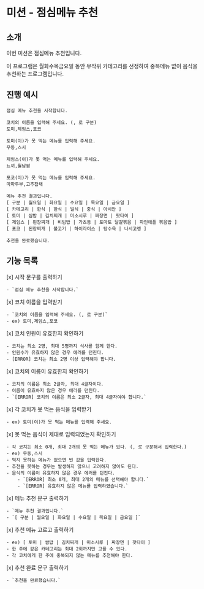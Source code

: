 # 미션 - 점심메뉴 추천

## 소개

이번 미션은 점심메뉴 추천입니다.

이 프로그램은 월화수목금요일 동안 무작위 카테고리를 선정하여 중복메뉴 없이 음식을 추천하는 프로그램입니다.

## 진행 예시

```
점심 메뉴 추천을 시작합니다.

코치의 이름을 입력해 주세요. (, 로 구분)
토미,제임스,포코

토미(이)가 못 먹는 메뉴를 입력해 주세요.
우동,스시

제임스(이)가 못 먹는 메뉴를 입력해 주세요.
뇨끼,월남쌈

포코(이)가 못 먹는 메뉴를 입력해 주세요.
마파두부,고추잡채

메뉴 추천 결과입니다.
[ 구분 | 월요일 | 화요일 | 수요일 | 목요일 | 금요일 ]
[ 카테고리 | 한식 | 한식 | 일식 | 중식 | 아시안 ]
[ 토미 | 쌈밥 | 김치찌개 | 미소시루 | 짜장면 | 팟타이 ]
[ 제임스 | 된장찌개 | 비빔밥 | 가츠동 | 토마토 달걀볶음 | 파인애플 볶음밥 ]
[ 포코 | 된장찌개 | 불고기 | 하이라이스 | 탕수육 | 나시고렝 ]

추천을 완료했습니다.
```
## 기능 목록

[x] 시작 문구를 출력하기

    - `점심 메뉴 추천을 시작합니다.`

[x] 코치 이름을 입력받기

    - `코치의 이름을 입력해 주세요. (, 로 구분)`
    - ex) 토미,제임스,포코

[x] 코치 인원이 유효한지 확인하기

    - 코치는 최소 2명, 최대 5명까지 식사를 함께 한다.
    - 인원수가 유효하지 않은 경우 에러를 던진다.
    - [ERROR] 코치는 최소 2명 이상 입력해야 합니다.

[x] 코치의 이름이 유효한지 확인하기

    - 코치의 이름은 최소 2글자, 최대 4글자이다.
    - 이름이 유효하지 않은 경우 에러를 던진다.
    - `[ERROR] 코치의 이름은 최소 2글자, 최대 4글자여야 합니다.`

[x] 각 코치가 못 먹는 음식을 입력받기

    - ex) 토미(이)가 못 먹는 메뉴를 입력해 주세요.

[x] 못 먹는 음식이 제대로 입력되었는지 확인하기

    - 각 코치는 최소 0개, 최대 2개의 못 먹는 메뉴가 있다. (, 로 구분해서 입력한다.)
    - ex) 우동,스시
    - 먹지 못하는 메뉴가 없으면 빈 값을 입력한다.
    - 추천을 못하는 경우는 발생하지 않으니 고려하지 않아도 된다.
    - 음식의 이름이 유효하지 않은 경우 에러를 던진다.
        - `[ERROR] 최소 0개, 최대 2개의 메뉴를 선택해야 합니다.`
        - `[ERROR] 유효하지 않은 메뉴를 입력하였습니다.`

[x] 메뉴 추천 문구 출력하기

    - `메뉴 추천 결과입니다.`
    - `[ 구분 | 월요일 | 화요일 | 수요일 | 목요일 | 금요일 ]`

[x] 추천 메뉴 고르고 출력하기

    - ex) [ 토미 | 쌈밥 | 김치찌개 | 미소시루 | 짜장면 | 팟타이 ]
    - 한 주에 같은 카테고리는 최대 2회까지만 고를 수 있다.
    - 각 코치에게 한 주에 중복되지 않는 메뉴를 추천해야 한다.

[x] 추천 완료 문구 출력하기

    - `추천을 완료했습니다.`   